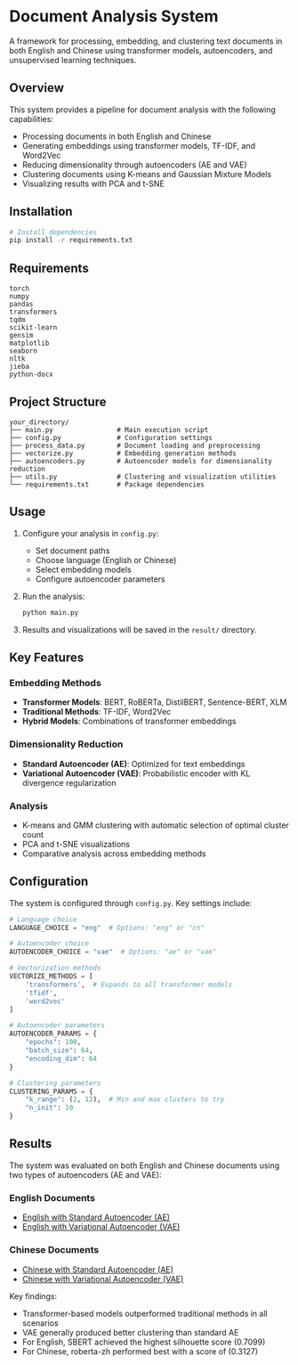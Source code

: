 # Document Analysis System

A framework for processing, embedding, and clustering text documents in both English and Chinese using transformer models, autoencoders, and unsupervised learning techniques.

## Overview

This system provides a pipeline for document analysis with the following capabilities:

- Processing documents in both English and Chinese
- Generating embeddings using transformer models, TF-IDF, and Word2Vec
- Reducing dimensionality through autoencoders (AE and VAE)
- Clustering documents using K-means and Gaussian Mixture Models
- Visualizing results with PCA and t-SNE

## Installation

```bash
# Install dependencies
pip install -r requirements.txt
```

## Requirements

```
torch
numpy
pandas
transformers
tqdm
scikit-learn
gensim
matplotlib
seaborn
nltk
jieba
python-docx
```

## Project Structure

```
your_directory/
├── main.py                # Main execution script
├── config.py              # Configuration settings
├── process_data.py        # Document loading and preprocessing
├── vectorize.py           # Embedding generation methods
├── autoencoders.py        # Autoencoder models for dimensionality reduction
├── utils.py               # Clustering and visualization utilities
└── requirements.txt       # Package dependencies
```

## Usage

1. Configure your analysis in `config.py`:

   - Set document paths
   - Choose language (English or Chinese)
   - Select embedding models
   - Configure autoencoder parameters

2. Run the analysis:

   ```bash
   python main.py
   ```

3. Results and visualizations will be saved in the `result/` directory.

## Key Features

### Embedding Methods

- **Transformer Models**: BERT, RoBERTa, DistilBERT, Sentence-BERT, XLM
- **Traditional Methods**: TF-IDF, Word2Vec
- **Hybrid Models**: Combinations of transformer embeddings

### Dimensionality Reduction

- **Standard Autoencoder (AE)**: Optimized for text embeddings
- **Variational Autoencoder (VAE)**: Probabilistic encoder with KL divergence regularization

### Analysis

- K-means and GMM clustering with automatic selection of optimal cluster count
- PCA and t-SNE visualizations
- Comparative analysis across embedding methods

## Configuration

The system is configured through `config.py`. Key settings include:

```python
# Language choice
LANGUAGE_CHOICE = "eng"  # Options: "eng" or "cn"

# Autoencoder choice
AUTOENCODER_CHOICE = "vae"  # Options: "ae" or "vae"

# Vectorization methods
VECTORIZE_METHODS = [
    'transformers',  # Expands to all transformer models
    'tfidf',
    'word2vec'
]

# Autoencoder parameters
AUTOENCODER_PARAMS = {
    "epochs": 100,
    "batch_size": 64,
    "encoding_dim": 64
}

# Clustering parameters
CLUSTERING_PARAMS = {
    "k_range": (2, 12),  # Min and max clusters to try
    "n_init": 10
}
```

## Results

The system was evaluated on both English and Chinese documents using two types of autoencoders (AE and VAE):

### English Documents

- [English with Standard Autoencoder (AE)](./Results/English/AE)
- [English with Variational Autoencoder (VAE)](./Results/English/VAE)

### Chinese Documents

- [Chinese with Standard Autoencoder (AE)](./Results/Chinese/AE)
- [Chinese with Variational Autoencoder (VAE)](./Results/Chinese/VAE)

Key findings:

- Transformer-based models outperformed traditional methods in all scenarios
- VAE generally produced better clustering than standard AE
- For English, SBERT achieved the highest silhouette score (0.7099)
- For Chinese, roberta-zh performed best with a score of (0.3127)
